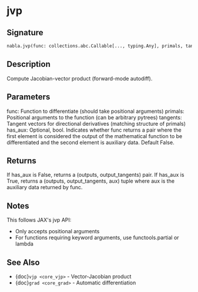 # jvp

## Signature

```python
nabla.jvp(func: collections.abc.Callable[..., typing.Any], primals, tangents, has_aux: bool = False) -> tuple[typing.Any, typing.Any] | tuple[typing.Any, typing.Any, typing.Any]
```

## Description

Compute Jacobian-vector product (forward-mode autodiff).


## Parameters

func: Function to differentiate (should take positional arguments)
primals: Positional arguments to the function (can be arbitrary pytrees)
tangents: Tangent vectors for directional derivatives (matching structure of primals)
has_aux: Optional, bool. Indicates whether func returns a pair where the first element
is considered the output of the mathematical function to be differentiated and the
second element is auxiliary data. Default False.


## Returns

If has_aux is False, returns a (outputs, output_tangents) pair.
If has_aux is True, returns a (outputs, output_tangents, aux) tuple where aux is the
auxiliary data returned by func.


## Notes

This follows JAX's jvp API:
- Only accepts positional arguments
- For functions requiring keyword arguments, use functools.partial or lambda

## See Also

- {doc}`vjp <core_vjp>` - Vector-Jacobian product
- {doc}`grad <core_grad>` - Automatic differentiation

